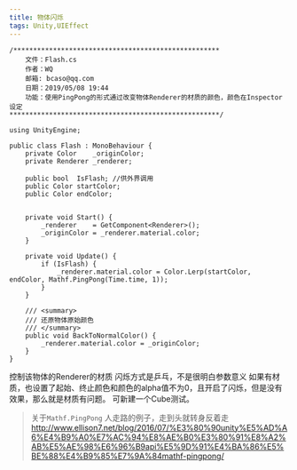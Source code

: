 ```yaml
---
title: 物体闪烁
tags: Unity,UIEffect
---
```

```csharp?linenums
/****************************************************
    文件：Flash.cs
	作者：WQ
    邮箱: bcaso@qq.com
    日期：2019/05/08 19:44
	功能：使用PingPong的形式通过改变物体Renderer的材质的颜色，颜色在Inspector设定
*****************************************************/

using UnityEngine;

public class Flash : MonoBehaviour {
	private Color    _originColor;
	private Renderer _renderer;

	public bool  IsFlash; //供外界调用
	public Color startColor;
	public Color endColor;


	private void Start() {
		_renderer    = GetComponent<Renderer>();
		_originColor = _renderer.material.color;
	}

	private void Update() {
		if (IsFlash) {
			_renderer.material.color = Color.Lerp(startColor, endColor, Mathf.PingPong(Time.time, 1));
		}
	}

	/// <summary>
	/// 还原物体原始颜色
	/// </summary>
	public void BackToNormalColor() {
		_renderer.material.color = _originColor;
	}
}
```
控制该物体的Renderer的材质
闪烁方式是乒乓，不是很明白参数意义
如果有材质，也设置了起始、终止颜色和颜色的alpha值不为0，且开启了闪烁，但是没有效果，那么就是材质有问题。
可新建一个Cube测试。

>关于`Mathf.PingPong` 人走路的例子，走到头就转身反着走
http://www.ellison7.net/blog/2016/07/%E3%80%90unity%E5%AD%A6%E4%B9%A0%E7%AC%94%E8%AE%B0%E3%80%91%E8%A2%AB%E5%AE%98%E6%96%B9api%E5%9D%91%E4%BA%86%E5%BE%88%E4%B9%85%E7%9A%84mathf-pingpong/
